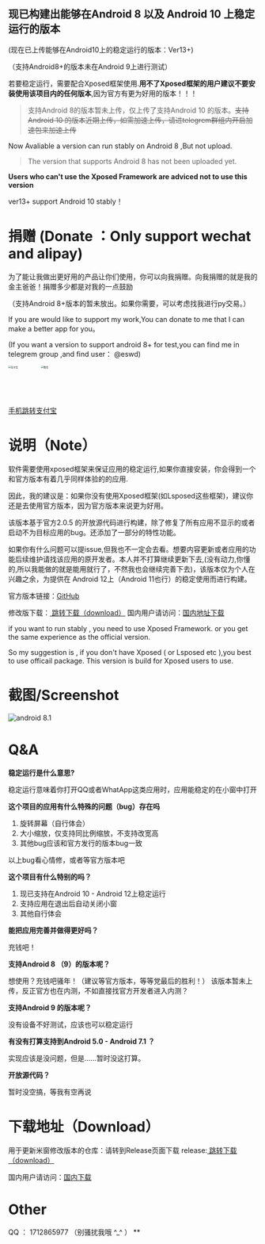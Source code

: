 ## 现已构建出能够在Android 8 以及 Android 10 上稳定运行的版本

(现在已上传能够在Android10上的稳定运行的版本：Ver13+)

（支持Android8+的版本未在Android 9上进行测试）

若要稳定运行，需要配合Xposed框架使用.**用不了Xposed框架的用户建议不要安装使用该项目内的任何版本**,因为官方有更为好用的版本！！！

> 支持Android 8的版本暂未上传，仅上传了支持Android 10 的版本。~~支持Android 10 的版本近期上传，如需加速上传，请进telegrem群组内开启加速包来加速上传~~

Now Avaliable a version can run stably on Android 8 ,But not upload.
> The version that supports Android 8 has not been uploaded yet.

**Users who can't use the Xposed Framework are adviced not to use this version**

ver13+ support Android 10 stably！


# 捐赠 (Donate ：Only support wechat and alipay)

为了能让我做出更好用的产品让你们使用，你可以向我捐赠。向我捐赠的就是我的金主爸爸！捐赠多少都是对我的一点鼓励

（支持Android 8+版本的暂未放出。如果你需要，可以考虑找我进行py交易。）




If you are would like to support my work,You can donate to me that I can make a better app for you。

(If you want a version to support android 8+ for test,you can find me in telegrem group ,and find user： @eswd)


<img src="https://github.com/eswd04/freeform_update/blob/main/eswd_alipay.jpg?raw=true" alt="支付宝" style="max-width: 30%; zoom: 33%;" width="200px"/><img src="https://github.com/eswd04/freeform_update/blob/main/eswd_mm.png?raw=true" alt="微信" style="max-width: 30%; zoom: 33%;" width="200px"/>

<a href="https://qr.alipay.com/fkx16389aa8c5ayxrqbetbd">手机跳转支付宝</a>

# 说明（Note）

软件需要使用xposed框架来保证应用的稳定运行,如果你直接安装，你会得到一个和官方版本有着几乎同样体验的的应用.

因此，我的建议是：如果你没有使用Xposed框架(如Lsposed这些框架)，建议你还是去使用官方版本，因为官方版本来说更为好用。

该版本基于官方2.0.5 的开放源代码进行构建，除了修复了所有应用不显示的或者启动不为目标应用的bug。还添加了一部分的特性功能。

如果你有什么问题可以提issue,但我也不一定会去看。想要内容更新或者应用的功能后续维护请找该应用的原开发者。本人并不打算继续更新下去,(没有动力,你懂的,所以我能做的就是能用就行了，不然我也会继续完善下去)，该版本仅为个人在兴趣之余，为提供在 Android 12上（Android 11也行）的稳定使用而进行构建。 

官方版本链接：[GitHub](https://github.com/sunshine0523/Mi-FreeForm)

修改版下载：<a href="https://github.com/eswd04/freeform_update/releases"> 跳转下载（download）</a>
国内用户请访问：<a href="https://eswd.lanzouj.com/b0rijuti">国内地址下载</a>

if you want to run stably , you need to use Xposed Framework.
or you get the same experience as the official version.

So my suggestion is , if you don't have Xposed ( or Lsposed etc ),you best to use officail package.
This version is build for Xposed users to use. 


# 截图/Screenshot
<img src="https://github.com/eswd04/freeform_update/blob/main/Screenshot_20220619_151608.png?raw=true" alt="android 8.1"  />



# Q&A

**稳定运行是什么意思?**

稳定运行意味着你打开QQ或者WhatApp这类应用时，应用能稳定的在小窗中打开


**这个项目的应用有什么特殊的问题（bug）存在吗**

1. 旋转屏幕（自行体会）
2. 大小缩放，仅支持同比例缩放，不支持改宽高
3. 其他bug应该和官方发行的版本bug一致

以上bug看心情修，或者等官方版本吧



**这个项目有什么特别的吗？**

1. 现已支持在Android 10 - Android 12上稳定运行
2. 支持应用在退出后自动关闭小窗
3. 其他自行体会

**能把应用完善并做得更好吗？**

充钱吧！

**支持Android 8 （9）的版本呢？**

想使用？充钱吧骚年！（建议等官方版本，等等党最后的胜利！）
该版本暂未上传，反正官方也在内测，不如直接找官方开发者进入内测？

**支持Android 9 的版本呢？**

没有设备不好测试，应该也可以稳定运行

**有没有打算支持到Android 5.0 - Android 7.1 ？**

实现应该是没问题，但是......暂时没这打算。

**开放源代码？**

暂时没空搞，等我有空再说

# 下载地址（Download）

用于更新米窗修改版本的仓库：请转到Release页面下载
release:<a href="https://github.com/eswd04/freeform_update/releases"> 跳转下载（download）</a>

国内用户请访问：<a href="https://eswd.lanzouj.com/b0rijuti">国内下载</a>

# Other

QQ ： 1712865977 （别骚扰我哦 ^_^ ）
**
